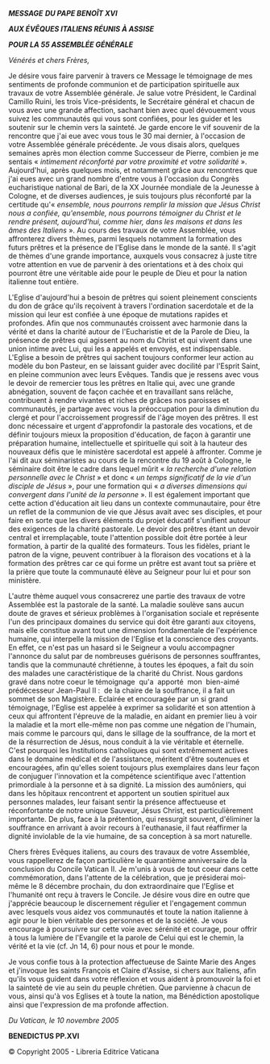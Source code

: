 ***MESSAGE*** ***DU PAPE BENOÎT XVI***

***AUX ÉVÊQUES ITALIENS RÉUNIS  À ASSISE***

***POUR LA 55 ASSEMBLÉE GÉNÉRALE***

*Vénérés et chers Frères,*

Je désire vous faire parvenir à travers ce Message le témoignage de mes sentiments de profonde communion et de participation spirituelle aux travaux de votre Assemblée générale. Je salue votre Président, le Cardinal Camillo Ruini, les trois Vice-présidents, le Secrétaire général et chacun de vous avec une grande affection, sachant bien avec quel dévouement vous suivez les communautés qui vous sont confiées, pour les guider et les soutenir sur le chemin vers la sainteté. Je garde encore le vif souvenir de la rencontre que j'ai eue avec vous tous le 30 mai dernier, à l'occasion de votre Assemblée générale précédente. Je vous disais alors, quelques semaines après mon élection comme Successeur de Pierre, combien je me sentais « *intimement réconforté par votre proximité et votre solidarité* ». Aujourd'hui, après quelques mois, et notamment grâce aux rencontres que j'ai eues avec un grand nombre d'entre vous à l'occasion du Congrès eucharistique national de Bari, de la XX Journée mondiale de la Jeunesse à Cologne, et de diverses audiences, je suis toujours plus réconforté par la certitude qu'« *ensemble, nous pourrons remplir la mission que Jésus Christ nous a confiée, qu'ensemble, nous pourrons témoigner du Christ et le rendre présent, aujourd'hui, comme hier, dans les maisons et dans les âmes des Italiens* ». Au cours des travaux de votre Assemblée, vous affronterez divers thèmes, parmi lesquels notamment la formation des futurs prêtres et la présence de l'Eglise dans le monde de la santé. Il s'agit de thèmes d'une grande importance, auxquels vous consacrez à juste titre votre attention en vue de parvenir à des orientations et à des choix qui pourront être une véritable aide pour le peuple de Dieu et pour la nation italienne tout entière.

L'Eglise d'aujourd'hui a besoin de prêtres qui soient pleinement conscients du don de grâce qu'ils reçoivent à travers l'ordination sacerdotale et de la mission qui leur est confiée à une époque de mutations rapides et profondes. Afin que nos communautés croissent avec harmonie dans la vérité et dans la charité autour de l'Eucharistie et de la Parole de Dieu, la présence de prêtres qui agissent au nom du Christ et qui vivent dans une union intime avec Lui, qui les a appelés et envoyés, est indispensable. L'Eglise a besoin de prêtres qui sachent toujours conformer leur action au modèle du bon Pasteur, en se laissant guider avec docilité par l'Esprit Saint, en pleine communion avec leurs Evêques. Tandis que je ressens avec vous le devoir de remercier tous les prêtres en Italie qui, avec une grande abnégation, souvent de façon cachée et en travaillant sans relâche, contribuent à rendre vivantes et riches de grâces nos paroisses et communautés, je partage avec vous la préoccupation pour la diminution du clergé et pour l'accroissement progressif de l'âge moyen des prêtres. Il est donc nécessaire et urgent d'approfondir la pastorale des vocations, et de définir toujours mieux la proposition d'éducation, de façon à garantir une préparation humaine, intellectuelle et spirituelle qui soit à la hauteur des nouveaux défis que le ministère sacerdotal est appelé à affronter. Comme je l'ai dit aux séminaristes au cours de la rencontre du 19 août à Cologne, le séminaire doit être le cadre dans lequel mûrit « *la recherche d'une relation personnelle avec le Christ* » et donc « *un temps significatif de la vie d'un disciple de Jésus* », pour une formation qui « *a diverses dimensions qui convergent dans l'unité de la personne* ». Il est également important que cette action d'éducation ait lieu dans un contexte communautaire, pour être un reflet de la communion de vie que Jésus avait avec ses disciples, et pour faire en sorte que les divers éléments du projet éducatif s'unifient autour des exigences de la charité pastorale. Le devoir des prêtres étant un devoir central et irremplaçable, toute l'attention possible doit être portée à leur formation, à partir de la qualité des formateurs. Tous les fidèles, priant le patron de la vigne, peuvent contribuer à la floraison des vocations et à la formation des prêtres car ce qui forme un prêtre est avant tout sa prière et la prière que toute la communauté élève au Seigneur pour lui et pour son ministère.

L'autre thème auquel vous consacrerez une partie des travaux de votre Assemblée est la pastorale de la santé. La maladie soulève sans aucun doute de graves et sérieux problèmes à l'organisation sociale et représente l'un des principaux domaines du service qui doit être garanti aux citoyens, mais elle constitue avant tout une dimension fondamentale de l'expérience humaine, qui interpelle la mission de l'Eglise et la conscience des croyants. En effet, ce n'est pas un hasard si le Seigneur a voulu accompagner l'annonce du salut par de nombreuses guérisons de personnes souffrantes, tandis que la communauté chrétienne, à toutes les époques, a fait du soin des malades une caractéristique de la charité du Christ. Nous gardons gravé dans notre coeur le témoignage  qu'a  apporté  mon  bien-aimé prédécesseur Jean-Paul II :  de la chaire de la souffrance, il a fait un sommet de son Magistère. Eclairée et encouragée par un si grand témoignage, l'Eglise est appelée à exprimer sa solidarité et son attention à ceux qui affrontent l'épreuve de la maladie, en aidant en premier lieu à voir la maladie et la mort elle-même non pas comme une négation de l'humain, mais comme le parcours qui, dans le sillage de la souffrance, de la mort et de la résurrection de Jésus, nous conduit à la vie véritable et éternelle. C'est pourquoi les Institutions catholiques qui sont extrêmement actives dans le domaine médical et de l'assistance, méritent d'être soutenues et encouragées, afin qu'elles soient toujours plus exemplaires dans leur façon de conjuguer l'innovation et la compétence scientifique avec l'attention primordiale à la personne et à sa dignité. La mission des aumôniers, qui dans les hôpitaux rencontrent et apportent un soutien spirituel aux personnes malades, leur faisant sentir la présence affectueuse et réconfortante de notre unique Sauveur, Jésus Christ, est particulièrement importante. De plus, face à la prétention, qui ressurgit souvent, d'éliminer la souffrance en arrivant à avoir recours à l'euthanasie, il faut réaffirmer la dignité inviolable de la vie humaine, de sa conception à sa mort naturelle.

Chers frères Evêques italiens, au cours des travaux de votre Assemblée, vous rappellerez de façon particulière le quarantième anniversaire de la conclusion du Concile Vatican II. Je m'unis à vous de tout coeur dans cette commémoration, dans l'attente de la célébration, que je présiderai moi-même le 8 décembre prochain, du don extraordinaire que l'Eglise et l'humanité ont reçu à travers le Concile. Je désire vous dire en outre que j'apprécie beaucoup le discernement régulier et l'engagement commun avec lesquels vous aidez vos communautés et toute la nation italienne à agir pour le bien véritable des personnes et de la société. Je vous encourage à poursuivre sur cette voie avec sérénité et courage, pour offrir à tous la lumière de l'Evangile et la parole de Celui qui est le chemin, la vérité et la vie (cf. Jn 14, 6) pour nous et pour le monde.

Je vous confie tous à la protection affectueuse de Sainte Marie des Anges et j'invoque les saints François et Claire d'Assise, si chers aux Italiens, afin qu'ils vous guident dans votre réflexion et vous aident à promouvoir la foi et la sainteté de vie au sein du peuple chrétien. Que parvienne à chacun de vous, ainsi qu'à vos Eglises et à toute la nation, ma Bénédiction apostolique ainsi que l'expression de ma profonde affection.

*Du Vatican, le 10 novembre 2005*

**BENEDICTUS PP.XVI**

© Copyright 2005 - Libreria Editrice Vaticana